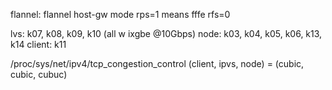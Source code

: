 flannel: flannel host-gw mode 
rps=1 means fffe
rfs=0

lvs: k07, k08, k09, k10 (all w ixgbe @10Gbps)
node: k03, k04, k05, k06, k13, k14
client: k11

/proc/sys/net/ipv4/tcp_congestion_control
	(client, ipvs, node) = (cubic, cubic, cubuc)

